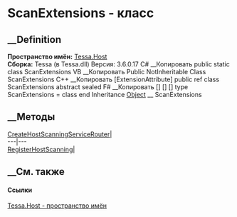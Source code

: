 # ScanExtensions - класс
##  __Definition
 **Пространство имён:** [Tessa.Host](N_Tessa_Host.htm)  
 **Сборка:** Tessa (в Tessa.dll) Версия: 3.6.0.17
C# __Копировать
     public static class ScanExtensions
VB __Копировать
    <ExtensionAttribute>
    Public NotInheritable Class ScanExtensions
C++ __Копировать
    [ExtensionAttribute]
    public ref class ScanExtensions abstract sealed
F# __Копировать
     [<AbstractClassAttribute>]
    [<SealedAttribute>]
    [<ExtensionAttribute>]
    type ScanExtensions = class end
Inheritance
    [Object](https://learn.microsoft.com/dotnet/api/system.object) __ ScanExtensions
##  __Методы
[CreateHostScanningServiceRouter](M_Tessa_Host_ScanExtensions_CreateHostScanningServiceRouter.htm)|  
---|---  
[RegisterHostScanning](M_Tessa_Host_ScanExtensions_RegisterHostScanning.htm)|  
## __См. также
#### Ссылки
[Tessa.Host - пространство имён](N_Tessa_Host.htm)

